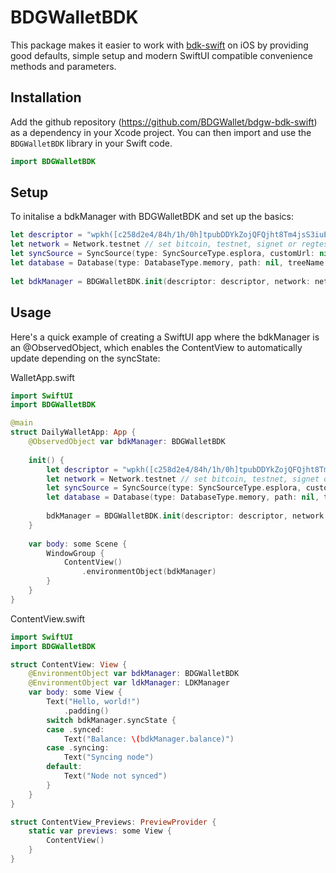 # BDGWalletBDK

This package makes it easier to work with [bdk-swift](https://github.com/bitcoindevkit/bdk-swift) on iOS by providing good defaults, simple setup and modern SwiftUI compatible convenience methods and parameters.

## Installation

Add the github repository (https://github.com/BDGWallet/bdgw-bdk-swift) as a dependency in your Xcode project. You can then import and use the `BDGWalletBDK` library in your Swift code.

```swift
import BDGWalletBDK
```

## Setup

To initalise a bdkManager with BDGWalletBDK and set up the basics:

```swift
let descriptor = "wpkh([c258d2e4/84h/1h/0h]tpubDDYkZojQFQjht8Tm4jsS3iuEmKjTiEGjG6KnuFNKKJb5A6ZUCUZKdvLdSDWofKi4ToRCwb9poe1XdqfUnP4jaJjCB2Zwv11ZLgSbnZSNecE/0/*)" // set descriptor from private key
let network = Network.testnet // set bitcoin, testnet, signet or regtest
let syncSource = SyncSource(type: SyncSourceType.esplora, customUrl: nil) // set esplora or electrum, can take customUrl
let database = Database(type: DatabaseType.memory, path: nil, treeName: nil) // set memory or disk, optional path and tree parameters
        
let bdkManager = BDGWalletBDK.init(descriptor: descriptor, network: network, syncSource: syncSource, database: database)     
```

## Usage

Here's a quick example of creating a SwiftUI app where the bdkManager is an @ObservedObject, which enables the ContentView to automatically update depending on the syncState:

WalletApp.swift
```swift
import SwiftUI
import BDGWalletBDK

@main
struct DailyWalletApp: App {
    @ObservedObject var bdkManager: BDGWalletBDK
    
    init() {
        let descriptor = "wpkh([c258d2e4/84h/1h/0h]tpubDDYkZojQFQjht8Tm4jsS3iuEmKjTiEGjG6KnuFNKKJb5A6ZUCUZKdvLdSDWofKi4ToRCwb9poe1XdqfUnP4jaJjCB2Zwv11ZLgSbnZSNecE/0/*)" // set descriptor from private key
        let network = Network.testnet // set bitcoin, testnet, signet or regtest
        let syncSource = SyncSource(type: SyncSourceType.esplora, customUrl: nil) // set esplora or electrum, can take customUrl
        let database = Database(type: DatabaseType.memory, path: nil, treeName: nil) // set memory or disk, optional path and tree parameters
        
        bdkManager = BDGWalletBDK.init(descriptor: descriptor, network: network, syncSource: syncSource, database: database)
    }
    
    var body: some Scene {
        WindowGroup {
            ContentView()
                .environmentObject(bdkManager)
        }
    }
}
```

ContentView.swift
```swift
import SwiftUI
import BDGWalletBDK

struct ContentView: View {
    @EnvironmentObject var bdkManager: BDGWalletBDK
    @EnvironmentObject var ldkManager: LDKManager
    var body: some View {
        Text("Hello, world!")
            .padding()
        switch bdkManager.syncState {
        case .synced:
            Text("Balance: \(bdkManager.balance)")
        case .syncing:
            Text("Syncing node")
        default:
            Text("Node not synced")
        }
    }
}

struct ContentView_Previews: PreviewProvider {
    static var previews: some View {
        ContentView()
    }
}
```
